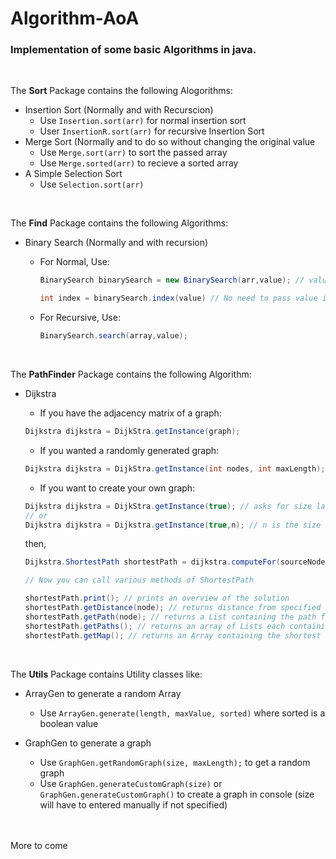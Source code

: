 # Algorithm-AoA

### Implementation of some basic Algorithms in java.
<br />

The **Sort** Package contains the following Alogorithms:

* Insertion Sort (Normally and with Recurscion)
  * Use `Insertion.sort(arr)` for normal insertion sort
  * User `InsertionR.sort(arr)` for recursive Insertion Sort
* Merge Sort (Normally and to do so without changing the original value
  * Use `Merge.sort(arr)` to sort the passed array
  * Use `Merge.sorted(arr)` to recieve a sorted array
* A Simple Selection Sort
  * Use `Selection.sort(arr)`
<br />

The **Find** Package contains the following Algorithms:

* Binary Search (Normally and with recursion)
  * For Normal, Use:

    ```java
    BinarySearch binarySearch = new BinarySearch(arr,value); // value is optional and can be passed during function call

    int index = binarySearch.index(value) // No need to pass value if already set, if not set and and not passed, default is 0
    ```
  * For Recursive, Use:

    ```java
    BinarySearch.search(array,value);
    ```
<br/>

The **PathFinder** Package contains the following Algorithm:
* Dijkstra
  * If you have the adjacency matrix of a graph:
  ```java
  Dijkstra dijkstra = DijkStra.getInstance(graph);
  ```
  * If you wanted a randomly generated graph:
  ```java
  Dijkstra dijkstra = DijkStra.getInstance(int nodes, int maxLength); // arguements are optional, will be replaced by default values if not passed
  ```
  * If you want to create your own graph:
  ```java
  Dijkstra dijkstra = DijkStra.getInstance(true); // asks for size later
  // or
  Dijkstra dijkstra = Dijkstra.getInstance(true,n); // n is the size
  ```
    then,

  ```java
  Dijkstra.ShortestPath shortestPath = dijkstra.computeFor(sourceNode); // ShortestPath is an inner class

  // Now you can call various methods of ShortestPath

  shortestPath.print(); // prints an overview of the solution
  shortestPath.getDistance(node); // returns distance from specified node to source node
  shortestPath.getPath(node); // returns a List containing the path from the source to the specified node (excluding the node)
  shortestPath.getPaths(); // returns an array of Lists each containing the path from source to the index's node
  shortestPath.getMap(); // returns an Array containing the shortest distances of each node from the source
  ```
<br/>

The **Utils** Package contains Utility classes like:
* ArrayGen to generate a random Array
  * Use `ArrayGen.generate(length, maxValue, sorted)` where sorted is a boolean value

* GraphGen to generate a graph
  * Use `GraphGen.getRandomGraph(size, maxLength);` to get a random graph
  * Use `GraphGen.generateCustomGraph(size)` or `GraphGen.generateCustomGraph()` to create a graph in console (size will have to entered manually if not specified)

<br />
<br />
More to come
